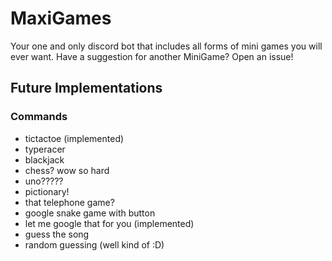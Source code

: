 # MaxiGames

Your one and only discord bot that includes all forms of mini games you will ever want. Have a suggestion for another MiniGame? Open an issue!

## Future Implementations

### Commands

- tictactoe (implemented)
- typeracer
- blackjack
- chess? wow so hard
- uno?????
- pictionary!
- that telephone game?
- google snake game with button
- let me google that for you (implemented)
- guess the song
- random guessing (well kind of :D)

